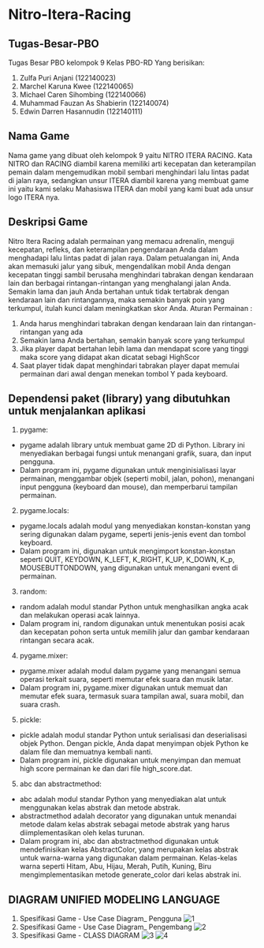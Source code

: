 # Nitro-Itera-Racing

## Tugas-Besar-PBO

Tugas Besar PBO kelompok 9 Kelas PBO-RD Yang berisikan:
1. Zulfa Puri Anjani             (122140023)
2. Marchel Karuna Kwee           (122140065)
3. Michael Caren Sihombing       (122140066) 
4. Muhammad Fauzan As Shabierin  (122140074)
5. Edwin Darren Hasannudin       (122140111)

## Nama Game

Nama game yang dibuat oleh kelompok 9 yaitu NITRO ITERA RACING. Kata NITRO dan RACING diambil karena memiliki arti kecepatan dan keterampilan pemain dalam mengemudikan mobil sembari menghindari lalu lintas padat di jalan raya, sedangkan unsur ITERA diambil karena yang membuat game ini yaitu kami selaku Mahasiswa ITERA dan mobil yang kami buat ada unsur logo ITERA nya. 

## Deskripsi Game

Nitro Itera Racing adalah permainan yang memacu adrenalin, menguji kecepatan, refleks, dan keterampilan pengendaraan Anda dalam menghadapi lalu lintas padat di jalan raya. Dalam petualangan ini, Anda akan memasuki jalur yang sibuk, mengendalikan mobil Anda dengan kecepatan tinggi sambil berusaha menghindari tabrakan dengan kendaraan lain dan berbagai rintangan-rintangan yang menghalangi jalan Anda. Semakin lama dan jauh Anda bertahan untuk tidak tertabrak dengan kendaraan lain dan rintangannya, maka semakin banyak poin yang terkumpul, itulah kunci dalam meningkatkan skor Anda. Aturan Permainan :
1. Anda harus menghindari tabrakan dengan kendaraan lain dan rintangan-rintangan yang ada
2. Semakin lama Anda bertahan, semakin banyak score yang terkumpul
3. Jika player dapat bertahan lebih lama dan mendapat score yang tinggi maka score yang didapat akan dicatat sebagi HighScor
4. Saat player tidak dapat menghindari tabrakan player dapat memulai permainan dari awal dengan menekan tombol Y pada keyboard.

##  Dependensi paket (library) yang dibutuhkan untuk menjalankan aplikasi

1. pygame:
- pygame adalah library untuk membuat game 2D di Python. Library ini menyediakan berbagai fungsi untuk menangani grafik, suara, dan input pengguna.
- Dalam program ini, pygame digunakan untuk menginisialisasi layar permainan, menggambar objek (seperti mobil, jalan, pohon), menangani input pengguna (keyboard dan mouse), dan memperbarui tampilan permainan.
2. pygame.locals:
- pygame.locals adalah modul yang menyediakan konstan-konstan yang sering digunakan dalam pygame, seperti jenis-jenis event dan tombol keyboard.
- Dalam program ini, digunakan untuk mengimport konstan-konstan seperti QUIT, KEYDOWN, K_LEFT, K_RIGHT, K_UP, K_DOWN, K_p, MOUSEBUTTONDOWN, yang digunakan untuk menangani event di permainan.
3. random:
- random adalah modul standar Python untuk menghasilkan angka acak dan melakukan operasi acak lainnya.
- Dalam program ini, random digunakan untuk menentukan posisi acak dan kecepatan pohon serta untuk memilih jalur dan gambar kendaraan rintangan secara acak.
4. pygame.mixer:
- pygame.mixer adalah modul dalam pygame yang menangani semua operasi terkait suara, seperti memutar efek suara dan musik latar.
- Dalam program ini, pygame.mixer digunakan untuk memuat dan memutar efek suara, termasuk suara tampilan awal, suara mobil, dan suara crash.
5. pickle:
- pickle adalah modul standar Python untuk serialisasi dan deserialisasi objek Python. Dengan pickle, Anda dapat menyimpan objek Python ke dalam file dan memuatnya kembali nanti.
- Dalam program ini, pickle digunakan untuk menyimpan dan memuat high score permainan ke dan dari file high_score.dat.
5. abc dan abstractmethod:
- abc adalah modul standar Python yang menyediakan alat untuk menggunakan kelas abstrak dan metode abstrak.
- abstractmethod adalah decorator yang digunakan untuk menandai metode dalam kelas abstrak sebagai metode abstrak yang harus diimplementasikan oleh kelas turunan.
- Dalam program ini, abc dan abstractmethod digunakan untuk mendefinisikan kelas AbstractColor, yang merupakan kelas abstrak untuk warna-warna yang digunakan dalam permainan. Kelas-kelas warna seperti Hitam, Abu, Hijau, Merah, Putih, Kuning, Biru mengimplementasikan metode generate_color dari kelas abstrak ini.

## DIAGRAM UNIFIED MODELING LANGUAGE

1. Spesifikasi Game - Use Case Diagram_ Pengguna
![1](https://github.com/chaelren/Nitro-Itera-Racing/assets/115081820/73c082ab-35e1-4b9f-92c8-b638328a77ec)
2. Spesifikasi Game - Use Case Diagram_ Pengembang
![2](https://github.com/chaelren/Nitro-Itera-Racing/assets/115081820/8cf7c1df-4ada-4b0d-88dd-a5b43bcaeab7)
3. Spesifikasi Game - CLASS DIAGRAM
![3](https://github.com/chaelren/Nitro-Itera-Racing/assets/115081820/6b8e9dda-984f-4846-bb85-04c952e10ceb)
![4](https://github.com/chaelren/Nitro-Itera-Racing/assets/115081820/74a4f717-28be-44ae-ae2b-4ae3cde74638)




